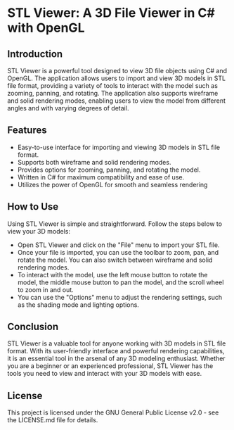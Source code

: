 # STL Viewer: A 3D File Viewer in C# with OpenGL

## Introduction

STL Viewer is a powerful tool designed to view 3D file objects using C# and OpenGL. The application allows users to import and view 3D models in STL file format, providing a variety of tools to interact with the model such as zooming, panning, and rotating. The application also supports wireframe and solid rendering modes, enabling users to view the model from different angles and with varying degrees of detail.

## Features

* Easy-to-use interface for importing and viewing 3D models in STL file format.
* Supports both wireframe and solid rendering modes.
* Provides options for zooming, panning, and rotating the model.
* Written in C# for maximum compatibility and ease of use.
* Utilizes the power of OpenGL for smooth and seamless rendering

## How to Use

Using STL Viewer is simple and straightforward. Follow the steps below to view your 3D models:

* Open STL Viewer and click on the "File" menu to import your STL file.
* Once your file is imported, you can use the toolbar to zoom, pan, and rotate the model. You can also switch between wireframe and solid rendering modes.
* To interact with the model, use the left mouse button to rotate the model, the middle mouse button to pan the model, and the scroll wheel to zoom in and out.
* You can use the "Options" menu to adjust the rendering settings, such as the shading mode and lighting options.

## Conclusion

STL Viewer is a valuable tool for anyone working with 3D models in STL file format. With its user-friendly interface and powerful rendering capabilities, it is an essential tool in the arsenal of any 3D modeling enthusiast. Whether you are a beginner or an experienced professional, STL Viewer has the tools you need to view and interact with your 3D models with ease.

## License

This project is licensed under the GNU General Public License v2.0 - see the LICENSE.md file for details.
